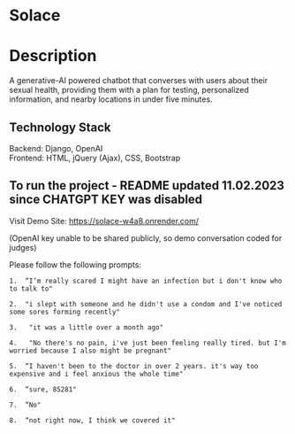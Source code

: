 # Solace

# Description
A generative-AI powered chatbot that converses with users about their sexual health, providing them with a plan for testing, personalized information, and nearby locations in under five minutes.

## Technology Stack
Backend: Django, OpenAI <br />
Frontend: HTML, jQuery (Ajax), CSS, Bootstrap

## To run the project - README updated 11.02.2023 since CHATGPT KEY was disabled
Visit Demo Site:
https://solace-w4a8.onrender.com/

(OpenAI key unable to be shared publicly, so demo conversation coded for judges)

Please follow the following prompts:

	1.	“I’m really scared I might have an infection but i don't know who to talk to"
   
	2.	"i slept with someone and he didn't use a condom and I've noticed some sores forming recently"

	3.	 "it was a little over a month ago"

	4.	 "No there's no pain, i've just been feeling really tired. but I'm worried because I also might be pregnant"

	5.	“I haven't been to the doctor in over 2 years. it's way too expensive and i feel anxious the whole time"

	6.	“sure, 85281"

	7.	“No"

	8.	“not right now, I think we covered it"
